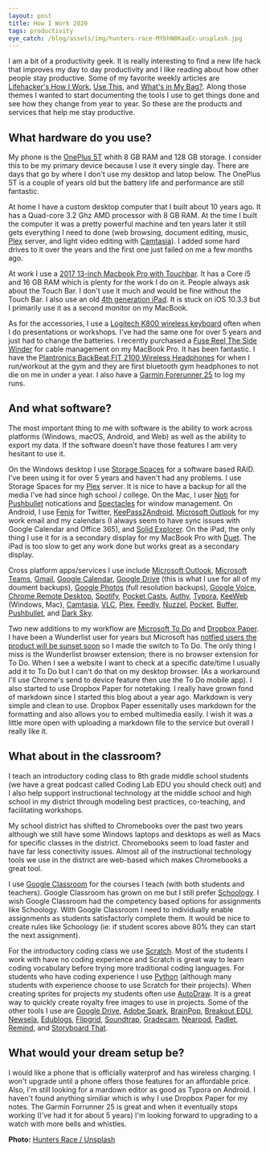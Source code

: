```yaml
---
layout: post
title: How I Work 2020
tags: productivity
eye_catch: /blog/assets/img/hunters-race-MYbhN8KaaEc-unsplash.jpg
---
```


I am a bit of a productivity geek.  It is really interesting to find a new life hack that improves my day to day productivity and I like reading about how other people stay productive.  Some of my favorite weekly articles are [Lifehacker's How I Work](https://lifehacker.com/c/how-i-work), [Use This](https://usesthis.com/), and [What's in My Bag?]([https://www.getrevue.co/profile/wimb?utm_campaign=Issue&utm_content=profilename&utm_medium=email&utm_source=What%27s+in+my+bag%3F](https://www.getrevue.co/profile/wimb?utm_campaign=Issue&utm_content=profilename&utm_medium=email&utm_source=What's+in+my+bag%3F)).  Along those themes I wanted to start documenting the tools I use to get things done and see how they change from year to year.  So these are the products and services that help me stay productive.

<!--more-->

## What hardware do you use?

My phone is the [OnePlus 5T](https://www.oneplus.com/support/spec/oneplus-5t) whith 8 GB RAM and 128 GB storage.  I consider this to be my primary device because I use it every single day.  There are days that go by where I don't use my desktop and latop below.  The OnePlus 5T is a couple of years old but the battery life and performance are still fantastic.  

At home I have a custom desktop computer that I built about 10 years ago.  It has a Quad-core 3.2 Ghz AMD processor with 8 GB RAM.  At the time I built the computer it was a pretty powerful machine and ten years later it still gets everything I need to done (web browsing, document editing, music, [Plex](https://www.plex.tv/) server, and light video editing with [Camtasia](https://www.techsmith.com/video-editor.html)).  I added some hard drives to it over the years and the first one just failed on me a few months ago.  

At work I use a [2017 13-inch Macbook Pro with Touchbar](https://everymac.com/systems/apple/macbook_pro/specs/macbook-pro-core-i5-3.1-13-mid-2017-retina-display-touch-bar-specs.html).  It has a Core i5 and 16 GB RAM which is plenty for the work I do on it.  People always ask about the Touch Bar.  I don't use it much and would be fine without the Touch Bar.  I also use an old [4th generation iPad](https://everymac.com/systems/apple/ipad/specs/apple-ipad-a1458-4th-gen-late-2012-wi-fi-only-specs.html).  It is stuck on iOS 10.3.3 but I primarily use it as a second monitor on my MacBook.  

As for the accessories, I use a [Logitech K800 wireless keyboard](https://www.amazon.com/Logitech-Wireless-Keyboard-Control-Touchpad/dp/B014EUQOGK_) often when I do presentations or workshops.  I've had the same one for over 5 years and just had to change the batteries.  I recently purchased a [Fuse Reel The Side Winder](https://www.amazon.com/gp/product/B07BB7X88Y/ref=ppx_yo_dt_b_asin_title_o01_s00?ie=UTF8&psc=1) for cable management on my MacBook Pro.  It has been fantastic.  I have the [Plantronics BackBeat FIT 2100 Wireless Headphones](https://www.amazon.com/Plantronics-BackBeat-Headphones-Sweatproof-Waterproof/dp/B07FTJVZC1) for when I run/workout at the gym and they are first bluetooth gym headphones to not die on me in under a year.  I also have a [Garmin Forerunner 25](https://www.amazon.com/Garmin-Forerunner-25-Large-Black/dp/B013GVDTI4) to log my runs.

## And what software?

The most important thing to me with software is the ability to work across platforms (Windows, macOS, Android, and Web) as well as the ability to export my data.  If the software doesn't have those features I am very hesitant to use it.

On the Windows desktop I use [Storage Spaces](https://docs.microsoft.com/en-us/windows-server/storage/storage-spaces/overview) for a software based RAID.  I've been using it for over 5 years and haven't had any problems.  I use Storage Spaces for my [Plex](https://www.plex.tv/) server.  It is nice to have a backup for all the media I've had since high school / college.  On the Mac, I user [Noti](https://noti.center/) for [Pushbullet](https://www.pushbullet.com/) notications and [Spectacles](https://www.spectacleapp.com/) for window management.  On Android, I use [Fenix](https://play.google.com/store/apps/details?id=it.mvilla.android.fenix2&hl=en_US) for Twitter, [KeePass2Android](https://play.google.com/store/apps/details?id=keepass2android.keepass2android&hl=en_US), [Microsoft Outlook](https://play.google.com/store/apps/details?id=com.microsoft.office.outlook&hl=en_US) for my work email and my calendars (I always seem to have sync issues with Google Calendar and Office 365), and [Solid Explorer](https://play.google.com/store/apps/details?id=pl.solidexplorer2&hl=en_US).  On the iPad, the only thing I use it for is a secondary display for my MacBook Pro with [Duet](https://www.duetdisplay.com/).  The iPad is too slow to get any work done but works great as a secondary display.

Cross platform apps/services I use include [Microsoft Outlook](https://products.office.com/en-ww/outlook/email-and-calendar-software-microsoft-outlook), [Microsoft Teams](https://products.office.com/en-us/microsoft-teams/group-chat-software), [Gmail](https://www.google.com/gmail/), [Google Calendar](https://calendar.google.com/), [Google Drive](https://www.google.com/drive/) (this is what I use for all of my doument backups), [Google Photos](https://www.google.com/photos/about/) (full resolution backups), [Google Voice](https://voice.google.com/), [Chrome Remote Desktop](https://remotedesktop.google.com/), [Spotify](https://www.spotify.com/), [Pocket Casts](https://www.pocketcasts.com/), [Authy](https://authy.com/), [Typora](https://www.typora.io/), [KeeWeb](https://keeweb.info/) (Windows, Mac), [Camtasia](https://www.techsmith.com/video-editor.html), [VLC](https://www.videolan.org/vlc/index.html), [Plex](https://www.plex.tv/), [Feedly](https://feedly.com/), [Nuzzel](https://developers.nuzzel.com/), [Pocket](https://getpocket.com/), [Buffer](https://buffer.com/), [Pushbullet](https://www.pushbullet.com/), and [Dark Sky](https://darksky.net/).

Two new additions to my workflow are [Microsoft To Do](https://todo.microsoft.com/) and [Dropbox Paper](https://www.dropbox.com/paper).  I have been a Wunderlist user for years but Microsoft has [notfied users the product will be sunset soon](https://www.wunderlist.com/blog/join-us-on-our-new-journey/) so I made the switch to To Do.  The only thing I miss is the Wunderlist browser extension; there is no browser extension for To Do.  When I see a website I want to check at a specific date/time I usually add it to To Do but I can't do that on my desktop browser.  (As a workaround I'll use Chrome's send to device feature then use the To Do mobile app).  I also started to use Dropbox Paper for notetaking.  I really have grown fond of markdown since I started this blog about a year ago.  Markdown is very simple and clean to use.  Dropbox Paper essenitally uses markdown for the formatting and also allows you to embed multimedia easily.  I wish it was a little more open with uploading a markdown file to the service but overall I really like it.

## What about in the classroom?

I teach an introductory coding class to 8th grade middle school students (we have a great podcast called Coding Lab EDU you should check out) and I also help support instructional technology at the middle school and high school in my district through modeling best practices, co-teaching, and facilitating workshops.  

My school district has shifted to Chromebooks over the past two years although we still have some Windows laptops and desktops as well as Macs for specific classes in the district.  Chromebooks seem to load faster and have far less conectivity issues.  Almost all of the instructional technology tools we use in the district are web-based which makes Chromebooks a great tool.  

I use [Google Classroom](https://classroom.google.com/) for the courses I teach (with both students and teachers).  Google Classroom has grown on me but I still prefer [Schoology](https://www.schoology.com/).  I wish Google Classroom had the competency based options for assignments like Schoology.  With Google Classroom I need to individually enable assignments as students satisfactorly complete them.  It would be nice to create rules like Schoology (ie: if student scores above 80% they can start the next assignment).

For the introductory coding class we use [Scratch](https://scratch.mit.edu/).  Most of the students I work with have no coding experience and Scratch is great way to learn coding vocabulary before trying more traditional coding languages.  For students who  have coding experience I use [Python](https://www.python.org/) (although many students with experience choose to use Scratch for their projects).  When creating sprites for projects my students often use [AutoDraw](https://www.autodraw.com/).  It is a great way to quickly create royalty free images to use in projects.  Some of the other tools I use are [Google Drive](https://www.google.com/drive/), [Adobe Spark](https://spark.adobe.com/), [BrainPop](https://www.brainpop.com/), [Breakout EDU](https://www.breakoutedu.com/), [Newsela](https://newsela.com/), [Edublogs](https://edublogs.org/), [Flipgrid](https://flipgrid.com/), [Soundtrap](https://www.soundtrap.com/), [Gradecam](https://gradecam.com/), [Nearpod](https://nearpod.com/), [Padlet](https://padlet.com/), [Remind](https://www.remind.com/), and [Storyboard That](https://www.storyboardthat.com/).

## What would your dream setup be?

I would like a phone that is officially waterprof and has wireless charging.  I won't upgrade until a phone offers those features for an affordable price.  Also, I'm still looking for a mardown editor as good as Typora on Android.  I haven't found anything similiar which is why I use Dropbox Paper for my notes.  The Garmin Forrunner 25 is great and when it eventually stops working (I've had it for about 5 years) I'm looking forward to upgrading to a watch with more bells and whistles.

**Photo:** [Hunters Race / Unsplash](https://unsplash.com/photos/MYbhN8KaaEc)